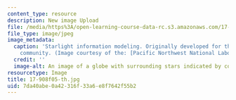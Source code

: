 ```yaml
---
content_type: resource
description: New image Upload
file: /media/https%3A/open-learning-course-data-rc.s3.amazonaws.com/17-908-reading-seminar-in-social-science-intelligence-and-national-security-fall-2005/7da40abe0a42316f33a6e8f7642f55b2_17-908f05-th.jpg
file_type: image/jpeg
image_metadata:
  caption: 'Starlight information modeling. Originally developed for the U.S. Intelligence
    community. (Image courtesy of the: [Pacific Northwest National Laboratory](http://www.pnl.gov/).)'
  credit: ''
  image-alt: An image of a globe with surrounding stars indicated by colored dots.
resourcetype: Image
title: 17-908f05-th.jpg
uid: 7da40abe-0a42-316f-33a6-e8f7642f55b2
---
```

